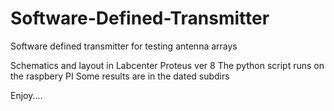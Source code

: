 # Software-Defined-Transmitter
Software defined transmitter for testing antenna arrays

Schematics and layout in Labcenter Proteus ver 8
The python script runs on the raspbery PI
Some results are in the dated subdirs

Enjoy....
